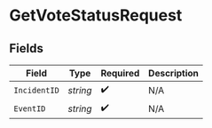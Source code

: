 # GetVoteStatusRequest


## Fields

| Field              | Type               | Required           | Description        |
| ------------------ | ------------------ | ------------------ | ------------------ |
| `IncidentID`       | *string*           | :heavy_check_mark: | N/A                |
| `EventID`          | *string*           | :heavy_check_mark: | N/A                |